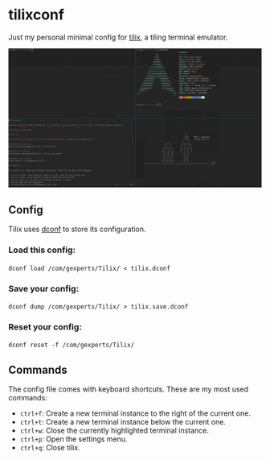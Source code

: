 # tilixconf

Just my personal minimal config for [tilix](https://gnunn1.github.io/tilix-web/), a tiling terminal emulator.

![](tilix-preview.png)

## Config

Tilix uses [dconf](https://linux.die.net/man/1/dconf) to store its configuration.

### Load this config:
`dconf load /com/gexperts/Tilix/ < tilix.dconf`

### Save your config:
`dconf dump /com/gexperts/Tilix/ > tilix.save.dconf`

### Reset your config:
`dconf reset -f /com/gexperts/Tilix/`

## Commands

The config file comes with keyboard shortcuts. These are my most used commands:

* `ctrl+f`: Create a new terminal instance to the right of the current one.
* `ctrl+t`: Create a new terminal instance below the current one.
* `ctrl+w`: Close the currently highlighted terminal instance.
* `ctrl+p`: Open the settings menu.
* `ctrl+q`: Close tilix.
